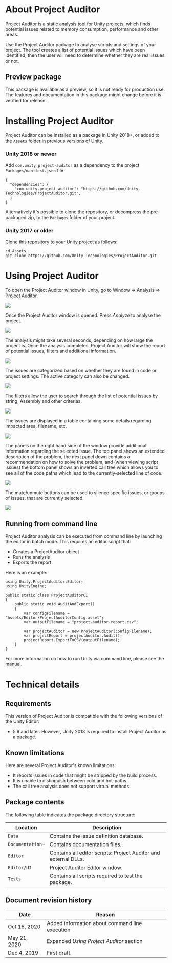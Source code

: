 # About Project Auditor
Project Auditor is a static analysis tool for Unity projects, which finds potential issues related to memory consumption, performance and other areas.

Use the Project Auditor package to analyse scripts and settings of your project. The tool creates a list of potential issues which have been identified, then the user will need to determine whether they are real issues or not.

## Preview package
This package is available as a preview, so it is not ready for production use. The features and documentation in this package might change before it is verified for release.


# Installing Project Auditor
Project Auditor can be installed as a package in Unity 2018+, or added to the `Assets` folder in previous versions of Unity.
### Unity 2018 or newer
Add `com.unity.project-auditor` as a dependency to the project `Packages/manifest.json` file:

```
{
  "dependencies": {
    "com.unity.project-auditor": "https://github.com/Unity-Technologies/ProjectAuditor.git",
  }
}
```

Alternatively it's possible to clone the repository, or decompress the pre-packaged zip, to the `Packages` folder of your project.

### Unity 2017 or older
Clone this repository to your Unity project as follows:

```
cd Assets
git clone https://github.com/Unity-Technologies/ProjectAuditor.git
```

<a name="UsingProjectAuditor"></a>
# Using Project Auditor
To open the Project Auditor window in Unity, go to Window => Analysis => Project Auditor.

<img src="images/window-menu.png">

Once the Project Auditor window is opened. Press *Analyze* to analyse the project.

<img src="images/intro.png">

The analysis might take several seconds, depending on how large the project is. Once the analysis completes, Project Auditor will show the report of potential issues, filters and additional information.

<img src="images/overview.png">

The issues are categorized based on whether they are found in code or project settings. The active category can also be changed.

<img src="images/category.png">

The filters allow the user to search through the list of potential issues by string, Assembly and other criterias.

<img src="images/filters.png">

The issues are displayed in a table containing some details regarding impacted area, filename, etc.

<img src="images/issues.png">

The panels on the right hand side of the window provide additional information regarding the selected issue. The top panel shows an extended description of the problem, the next panel down contains a recommendation on how to solve the problem, and (when viewing script issues) the bottom panel shows an inverted call tree which allows you to see all of the code paths which lead to the currently-selected line of code.

<img src="images/panels.png">

The mute/unmute buttons can be used to silence specific issues, or groups of issues, that are currently selected.

<img src="images/mute.png">

## Running from command line
Project Auditor analysis can be executed from command line by launching the editor in batch mode. This requires an editor script that:

* Creates a ProjectAuditor object
* Runs the analysis
* Exports the report

Here is an example:

```
using Unity.ProjectAuditor.Editor;
using UnityEngine;

public static class ProjectAuditorCI
{
    public static void AuditAndExport()
    {
        var configFilename = "Assets/Editor/ProjectAuditorConfig.asset";
        var outputFilename = "project-auditor-report.csv";

        var projectAuditor = new ProjectAuditor(configFilename);
        var projectReport = projectAuditor.Audit();
        projectReport.ExportToCSV(outputFilename);
    }
}
```
For more information on how to run Unity via command line, please see the [manual](https://docs.unity3d.com/Manual/CommandLineArguments.html).

# Technical details
## Requirements
This version of Project Auditor is compatible with the following versions of the Unity Editor:

* 5.6 and later. However, Unity 2018 is required to install Project Auditor as a package.

## Known limitations
Here are several Project Auditor's known limitations:

* It reports issues in code that might be stripped by the build process.
* It is unable to distinguish between cold and hot-paths.
* The call tree analysis does not support virtual methods.

## Package contents
The following table indicates the package directory structure:

|Location|Description|
|---|---|
|`Data`|Contains the issue definition database.|
|`Documentation~`|Contains documentation files.|
|`Editor`|Contains all editor scripts: Project Auditor and external DLLs.|
|`Editor/UI`|Project Auditor Editor window.|
|`Tests`|Contains all scripts required to test the package.|

## Document revision history 
|Date|Reason|
|---|---|
|Oct 16, 2020|Added information about command line execution|
|May 21, 2020 |Expanded *Using Project Auditor* section|
|Dec 4, 2019|First draft.|

